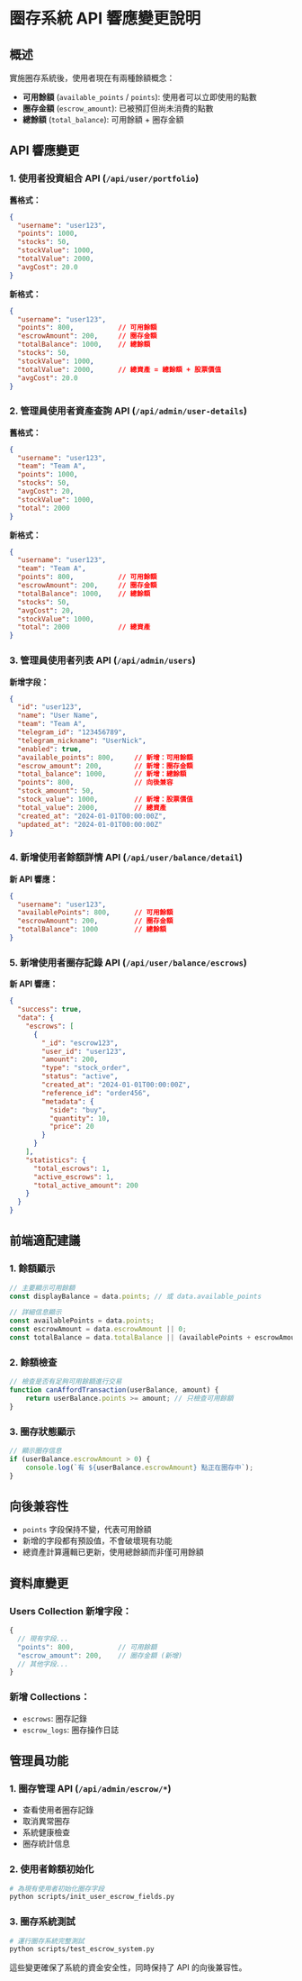 # 圈存系統 API 響應變更說明

## 概述

實施圈存系統後，使用者現在有兩種餘額概念：
- **可用餘額** (`available_points` / `points`): 使用者可以立即使用的點數
- **圈存金額** (`escrow_amount`): 已被預訂但尚未消費的點數
- **總餘額** (`total_balance`): 可用餘額 + 圈存金額

## API 響應變更

### 1. 使用者投資組合 API (`/api/user/portfolio`)

**舊格式：**
```json
{
  "username": "user123",
  "points": 1000,
  "stocks": 50,
  "stockValue": 1000,
  "totalValue": 2000,
  "avgCost": 20.0
}
```

**新格式：**
```json
{
  "username": "user123",
  "points": 800,           // 可用餘額
  "escrowAmount": 200,     // 圈存金額
  "totalBalance": 1000,    // 總餘額
  "stocks": 50,
  "stockValue": 1000,
  "totalValue": 2000,      // 總資產 = 總餘額 + 股票價值
  "avgCost": 20.0
}
```

### 2. 管理員使用者資產查詢 API (`/api/admin/user-details`)

**舊格式：**
```json
{
  "username": "user123",
  "team": "Team A",
  "points": 1000,
  "stocks": 50,
  "avgCost": 20,
  "stockValue": 1000,
  "total": 2000
}
```

**新格式：**
```json
{
  "username": "user123",
  "team": "Team A",
  "points": 800,           // 可用餘額
  "escrowAmount": 200,     // 圈存金額
  "totalBalance": 1000,    // 總餘額
  "stocks": 50,
  "avgCost": 20,
  "stockValue": 1000,
  "total": 2000            // 總資產
}
```

### 3. 管理員使用者列表 API (`/api/admin/users`)

**新增字段：**
```json
{
  "id": "user123",
  "name": "User Name",
  "team": "Team A",
  "telegram_id": "123456789",
  "telegram_nickname": "UserNick",
  "enabled": true,
  "available_points": 800,     // 新增：可用餘額
  "escrow_amount": 200,        // 新增：圈存金額
  "total_balance": 1000,       // 新增：總餘額
  "points": 800,               // 向後兼容
  "stock_amount": 50,
  "stock_value": 1000,         // 新增：股票價值
  "total_value": 2000,         // 總資產
  "created_at": "2024-01-01T00:00:00Z",
  "updated_at": "2024-01-01T00:00:00Z"
}
```

### 4. 新增使用者餘額詳情 API (`/api/user/balance/detail`)

**新 API 響應：**
```json
{
  "username": "user123",
  "availablePoints": 800,      // 可用餘額
  "escrowAmount": 200,         // 圈存金額
  "totalBalance": 1000         // 總餘額
}
```

### 5. 新增使用者圈存記錄 API (`/api/user/balance/escrows`)

**新 API 響應：**
```json
{
  "success": true,
  "data": {
    "escrows": [
      {
        "_id": "escrow123",
        "user_id": "user123",
        "amount": 200,
        "type": "stock_order",
        "status": "active",
        "created_at": "2024-01-01T00:00:00Z",
        "reference_id": "order456",
        "metadata": {
          "side": "buy",
          "quantity": 10,
          "price": 20
        }
      }
    ],
    "statistics": {
      "total_escrows": 1,
      "active_escrows": 1,
      "total_active_amount": 200
    }
  }
}
```

## 前端適配建議

### 1. 餘額顯示
```javascript
// 主要顯示可用餘額
const displayBalance = data.points; // 或 data.available_points

// 詳細信息顯示
const availablePoints = data.points;
const escrowAmount = data.escrowAmount || 0;
const totalBalance = data.totalBalance || (availablePoints + escrowAmount);
```

### 2. 餘額檢查
```javascript
// 檢查是否有足夠可用餘額進行交易
function canAffordTransaction(userBalance, amount) {
    return userBalance.points >= amount; // 只檢查可用餘額
}
```

### 3. 圈存狀態顯示
```javascript
// 顯示圈存信息
if (userBalance.escrowAmount > 0) {
    console.log(`有 ${userBalance.escrowAmount} 點正在圈存中`);
}
```

## 向後兼容性

- `points` 字段保持不變，代表可用餘額
- 新增的字段都有預設值，不會破壞現有功能
- 總資產計算邏輯已更新，使用總餘額而非僅可用餘額

## 資料庫變更

### Users Collection 新增字段：
```javascript
{
  // 現有字段...
  "points": 800,           // 可用餘額
  "escrow_amount": 200,    // 圈存金額 (新增)
  // 其他字段...
}
```

### 新增 Collections：
- `escrows`: 圈存記錄
- `escrow_logs`: 圈存操作日誌

## 管理員功能

### 1. 圈存管理 API (`/api/admin/escrow/*`)
- 查看使用者圈存記錄
- 取消異常圈存
- 系統健康檢查
- 圈存統計信息

### 2. 使用者餘額初始化
```bash
# 為現有使用者初始化圈存字段
python scripts/init_user_escrow_fields.py
```

### 3. 圈存系統測試
```bash
# 運行圈存系統完整測試
python scripts/test_escrow_system.py
```

這些變更確保了系統的資金安全性，同時保持了 API 的向後兼容性。